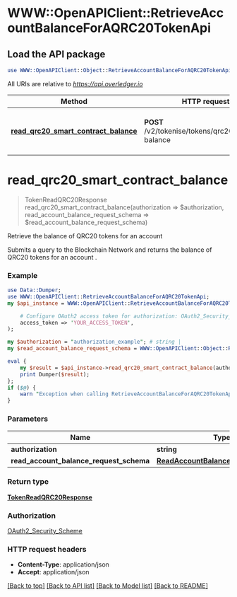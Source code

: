 # WWW::OpenAPIClient::RetrieveAccountBalanceForAQRC20TokenApi

## Load the API package
```perl
use WWW::OpenAPIClient::Object::RetrieveAccountBalanceForAQRC20TokenApi;
```

All URIs are relative to *https://api.overledger.io*

Method | HTTP request | Description
------------- | ------------- | -------------
[**read_qrc20_smart_contract_balance**](RetrieveAccountBalanceForAQRC20TokenApi.md#read_qrc20_smart_contract_balance) | **POST** /v2/tokenise/tokens/qrc20/account-balance | Retrieve the balance of QRC20 tokens for an account


# **read_qrc20_smart_contract_balance**
> TokenReadQRC20Response read_qrc20_smart_contract_balance(authorization => $authorization, read_account_balance_request_schema => $read_account_balance_request_schema)

Retrieve the balance of QRC20 tokens for an account

Submits a query to the Blockchain Network and returns the balance of QRC20 tokens for an account .

### Example
```perl
use Data::Dumper;
use WWW::OpenAPIClient::RetrieveAccountBalanceForAQRC20TokenApi;
my $api_instance = WWW::OpenAPIClient::RetrieveAccountBalanceForAQRC20TokenApi->new(

    # Configure OAuth2 access token for authorization: OAuth2_Security_Scheme
    access_token => 'YOUR_ACCESS_TOKEN',
);

my $authorization = "authorization_example"; # string | 
my $read_account_balance_request_schema = WWW::OpenAPIClient::Object::ReadAccountBalanceRequestSchema->new(); # ReadAccountBalanceRequestSchema | 

eval {
    my $result = $api_instance->read_qrc20_smart_contract_balance(authorization => $authorization, read_account_balance_request_schema => $read_account_balance_request_schema);
    print Dumper($result);
};
if ($@) {
    warn "Exception when calling RetrieveAccountBalanceForAQRC20TokenApi->read_qrc20_smart_contract_balance: $@\n";
}
```

### Parameters

Name | Type | Description  | Notes
------------- | ------------- | ------------- | -------------
 **authorization** | **string**|  | 
 **read_account_balance_request_schema** | [**ReadAccountBalanceRequestSchema**](ReadAccountBalanceRequestSchema.md)|  | 

### Return type

[**TokenReadQRC20Response**](TokenReadQRC20Response.md)

### Authorization

[OAuth2_Security_Scheme](../README.md#OAuth2_Security_Scheme)

### HTTP request headers

 - **Content-Type**: application/json
 - **Accept**: application/json

[[Back to top]](#) [[Back to API list]](../README.md#documentation-for-api-endpoints) [[Back to Model list]](../README.md#documentation-for-models) [[Back to README]](../README.md)

